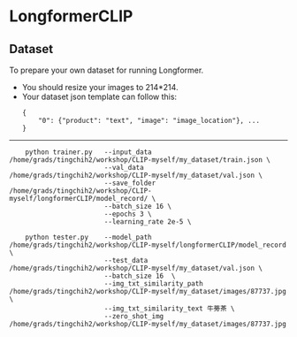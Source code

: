 # LongformerCLIP

## Dataset
To prepare your own dataset for running Longformer.
- You should resize your images to 214*214.
- Your dataset json template can follow this:
    ```
    {
        "0": {"product": "text", "image": "image_location"}, ...
    }
    ```

---
```
    python trainer.py   --input_data /home/grads/tingchih2/workshop/CLIP-myself/my_dataset/train.json \
                        --val_data /home/grads/tingchih2/workshop/CLIP-myself/my_dataset/val.json \ 
                        --save_folder  /home/grads/tingchih2/workshop/CLIP-myself/longformerCLIP/model_record/ \
                        --batch_size 16 \
                        --epochs 3 \
                        --learning_rate 2e-5 \
```

```
    python tester.py    --model_path /home/grads/tingchih2/workshop/CLIP-myself/longformerCLIP/model_record \ 
                        --test_data  /home/grads/tingchih2/workshop/CLIP-myself/my_dataset/val.json \
                        --batch_size 16  \
                        --img_txt_similarity_path /home/grads/tingchih2/workshop/CLIP-myself/my_dataset/images/87737.jpg \
                        --img_txt_similarity_text 牛蒡茶 \
                        --zero_shot_img /home/grads/tingchih2/workshop/CLIP-myself/my_dataset/images/87737.jpg

```
